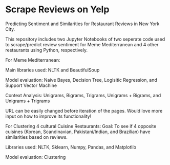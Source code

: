 # Scrape Reviews on Yelp
Predicting Sentiment and Similarities for Restaurant Reviews in New York City.

This repository includes two Jupyter Notebooks of two seperate code used to scrape/predict review sentiment for Meme Mediterranean and 4 other restaurants using Python, respectively.

For Meme Mediterranean: 

Main libraries used: 
NLTK and BeautifulSoup

Model evaluation:
Naive Bayes, Decision Tree, Logisitic Regression, and Support Vector Machine

Context Analysis:
Unigrams, Bigrams, Trigrams, Unigrams + Bigrams, and Unigrams + Trigrams

URL can be easily changed before iteration of the pages. Would love more input on how to improve its functionality!

For Clustering 4 cultural Cuisine Restaurants:
Goal: To see if 4 opposite cuisines (Korean, Scandinavian, Pakistani/Indian, and Brazilian) have similarities based on reviews. 

Libraries used: 
NLTK, Sklearn, Numpy, Pandas, and Matplotlib

Model evaluation:
Clustering

